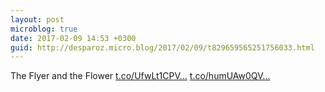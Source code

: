 ```yaml
---
layout: post
microblog: true
date: 2017-02-09 14:53 +0300
guid: http://desparoz.micro.blog/2017/02/09/t829659565251756033.html
---
```

The Flyer and the Flower [t.co/UfwLt1CPV...](https://t.co/UfwLt1CPVR) [t.co/humUAw0QV...](https://t.co/humUAw0QV9)
